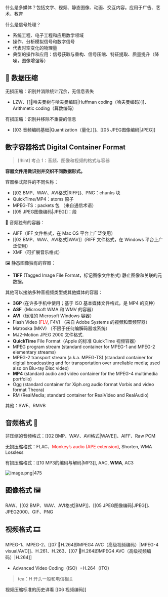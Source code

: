 什么是多媒体？包括文字、视频、静态图像、动画、交互内容。应用于广告、艺术、教育

什么是信号处理？
- 系统工程、电子工程和应用数学领域
- 操作、分析模拟信号和数字信号
- 代表时空变化的物理量
- 典型的操作和应用：信号获取与重构、信号压缩、特征提取、质量提升（降噪，图像增强等）

## 🔺 数据压缩

无损压缩：识别并消除统计冗余，无信息丢失

- LZW、[[🌻哈夫曼树与哈夫曼编码|Huffman coding（哈夫曼编码）]]、Arithmetic coding（算数编码）

有损压缩：识别并移除不重要的信息

- [[03 音频编码基础|Quantization（量化）]]、[[05 JPEG图像编码|JPEG]]

## 数字容器格式 Digital Container Format

> [!hint] 考点 1：音频、图像和视频的格式与容器

**容器文件用做识别并交织不同数据形式。**

容器格式部件的不同名称：

- [[02 BMP、WAV、AVI格式|RIFF]]、PNG：chunks 块
- QuickTime/MP4：atoms 原子
- MPEG-TS：packets 包 （来自通信术语）
- [[05 JPEG图像编码|JPEG]]：段

🎵 音频独有的容器：

- AIFF（IFF 文件格式，在 Mac OS 平台上广泛使用）
- [[02 BMP、WAV、AVI格式|WAV]]（RIFF 文件格式，在 Windows 平台上广泛使用）
- XMF（可扩展音乐格式）

🖼 静态图像独有的容器：

- **TIFF** (Tagged Image File Format，标记图像文件格式) 静止图像和关联的元数据。

其他可以接纳多种音视频类型或其他媒体的容器：

- **3GP** (在许多手机中使用；基于 ISO 基本媒体文件格式，是 MP4 的变种）
- **ASF**（Microsoft WMA 和 WMV 的容器）
- **AVI**（标准的 Microsoft Windows 容器）
- Flash Video (<span style="color:#ff0000">FLV</span>, F4V) （来自 Adobe Systems 的视频和音频容器）
- Matroska (MKV) （不限于任何编解码器或系统）
- MJ2-Motion JPEG 2000 文件格式.
- **QuickTime** File Format（Apple 的标准 QuickTime 视频容器）
- MPEG program stream (standard container for MPEG-1 and MPEG-2 elementary streams)
- MPEG-2 transport stream (a.k.a. MPEG-TS) (standard container for digital broadcasting and for transportation over unreliable media; used also on Blu-ray Disc video)
- **MP4** (standard audio and video container for the MPEG-4 multimedia portfolio)
- Ogg (standard container for Xiph.org audio format Vorbis and video format Theora)
- RM (RealMedia; standard container for RealVideo and RealAudio)

其他：SWF、RMVB

## 音频格式 🎵

非压缩的音频格式：[[02 BMP、WAV、AVI格式|WAVE]]、AIFF、Raw PCM

无损压缩格式：FLAC、<span style="color:#ff0000">Monkey’s audio (APE extension)</span>, Shorten, WMA Lossless

有损压缩格式：[[10 MP3的编码与解码|MP3]], AAC, **WMA**, AC3

![image.png|475](https://cdn.gallery.uuanqin.top/img/20231101184441.webp)

## 图像格式 🖼

RAW、[[02 BMP、WAV、AVI格式|BMP]]、[[05 JPEG图像编码|JPEG]]、JPEG2000、GIF、PNG

## 视频格式 🎞

MPEG-1、MPEG-2、[[07 🍂H.264即MPEG4 AVC（高级视频编码）|MPEG-4 visual/AVC]]、H.261、H.263、[[07 🍂H.264即MPEG4 AVC（高级视频编码）|H.264]]

- Advanced Video Coding（ISO）=H.264（ITO）

> tea：H 开头一般和电信相关

视频压缩标准的历史详看 [[06 视频编码]]

